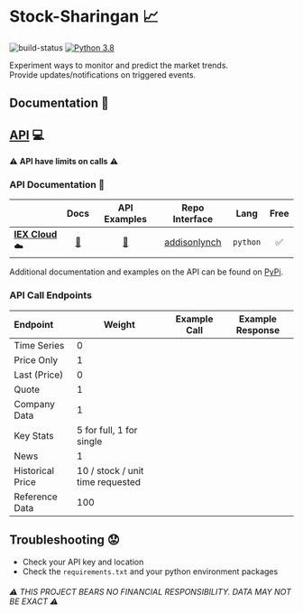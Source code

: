 # Stock-Sharingan :chart_with_upwards_trend:

![build-status](https://travis-ci.com/XDwightsBeetsX/stock-sharingan.svg?branch=master)
[![Python 3.8](https://img.shields.io/badge/python-3.8-blue.svg)](https://www.python.org/downloads/release/python-380/)

Experiment ways to monitor and predict the market trends.  
Provide updates/notifications on triggered events.  

## Documentation :book:

## [API](https://en.wikipedia.org/wiki/Application_programming_interface) :computer:
:warning: **API have limits on calls** :warning:

### API Documentation :book:
||Docs|API Examples|Repo Interface|Lang|Free|
|:--|:-:|:-:|:-:|:-:|:-:|
|[**IEX Cloud**](https://iexcloud.io/):cloud:|[:book:](https://iexcloud.io/docs/api)|[:pencil:](https://github.com/addisonlynch/iexfinance#common-usage-examples)|[addisonlynch](https://github.com/addisonlynch/iexfinance)|`python`|:white_check_mark:|

Additional documentation and examples on the API can be found on [PyPi](https://pypi.org/project/iexfinance/).

### API Call Endpoints
|Endpoint|Weight|Example Call|Example Response|
|:--|---|:-:|:-:|
|Time Series|0| | |
|Price Only|1| | |
|Last (Price)|0| | |
|Quote|1| | |
|Company Data|1| | |
|Key Stats|5 for full, 1 for single| | |
|News|1| | |
|Historical Price|10 / stock / unit time requested| | |
|Reference Data|100| | |

## Troubleshooting :worried:
- Check your API key and location
- Check the `requirements.txt` and your python environment packages

###### :warning: THIS PROJECT BEARS NO FINANCIAL RESPONSIBILITY. DATA MAY NOT BE EXACT :warning:
